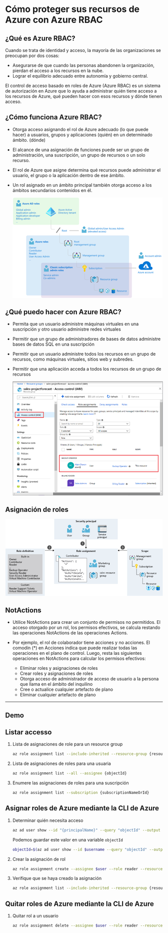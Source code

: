 # Cómo proteger sus recursos de Azure con Azure RBAC

## ¿Qué es Azure RBAC?
Cuando se trata de identidad y acceso, la mayoría de las organizaciones se preocupan por dos cosas:
- Asegurarse de que cuando las personas abandonen la organización, pierdan el acceso a los recursos en la nube.
- Lograr el equilibrio adecuado entre autonomía y gobierno central.

El control de acceso basado en roles de Azure (Azure RBAC) es un sistema de autorización en Azure que lo ayuda a administrar quién tiene acceso a los recursos de Azure, qué pueden hacer con esos recursos y dónde tienen acceso.

## ¿Cómo funciona Azure RBAC?

- Otorga acceso asignando el rol de Azure adecuado (lo que puede hacer) a usuarios, grupos y aplicaciones (quién) en un determinado ámbito. (dónde)
- El alcance de una asignación de funciones puede ser un grupo de administración, una suscripción, un grupo de recursos o un solo recurso.
- El rol de Azure que asigne determina qué recursos puede administrar el usuario, el grupo o la aplicación dentro de ese ámbito.
- Un rol asignado en un ámbito principal también otorga acceso a los ámbitos secundarios contenidos en él.

    ![diagram of how azure ad works](img/1.png)

## ¿Qué puedo hacer con Azure RBAC?

- Permita que un usuario administre máquinas virtuales en una suscripción y otro usuario administre redes virtuales
- Permitir que un grupo de administradores de bases de datos administre bases de datos SQL en una suscripción
- Permitir que un usuario administre todos los recursos en un grupo de recursos, como máquinas virtuales, sitios web y subredes.
- Permitir que una aplicación acceda a todos los recursos de un grupo de recursos

    ![diagram of azure ad in portal](img/2.png)

## Asignación de roles

![diagram of role assignment](img/3.png)

## NotActions

- Utilice NotActions para crear un conjunto de permisos no permitidos. El acceso otorgado por un rol, los permisos efectivos, se calcula restando las operaciones NotActions de las operaciones Actions.

- Por ejemplo, el rol de colaborador tiene acciones y no acciones. El comodín (*) en Acciones indica que puede realizar todas las operaciones en el plano de control. Luego, resta las siguientes operaciones en NotActions para calcular los permisos efectivos:
    - Eliminar roles y asignaciones de roles
    - Crear roles y asignaciones de roles
    - Otorga acceso de administrador de acceso de usuario a la persona que llama en el ámbito del inquilino
    - Cree o actualice cualquier artefacto de plano
    - Eliminar cualquier artefacto de plano

---
## Demo

## Listar accesso

1. Lista de asignaciones de role para un resource group

    ```sh 
    az role assignment list --include-inherited --resource-group {resourcegroupname} --output json --query '[].{principalName:principalName, roleDefinitionName:roleDefinitionName, scope:scope}'
    ```

2. Lista de asignaciones de roles para una usuaria

    ```sh
    az role assignment list --all --assignee {objectId}
    ```

3. Enumere las asignaciones de roles para una suscripción

    ```sh
    az role assignment list --subscription {subscriptionNameOrId}
    ```

## Asignar roles de Azure mediante la CLI de Azure


1. Determinar quién necesita acceso
    ```sh
    az ad user show --id "{principalName}" --query "objectId" --output tsv
    ```
    Podemos guardar este valor en una variable `objectId`
    ```sh
    objectId=$(az ad user show --id $username --query "objectId" --output tsv)
    ```

2. Crear la asignación de rol
    ```sh
    az role assignment create --assignee $user --role reader --resource-group {resourcegroupname}
    ```
3. Verifique que se haya creado la asignación

    ```sh
    az role assignment list --include-inherited --resource-group {resourcegroupname}
    ```

## Quitar roles de Azure mediante la CLI de Azure

1. Quitar rol a un usuario
    ```sh
    az role assignment delete --assignee $user --role reader --resource-group {resourcegroupname}
    ```

